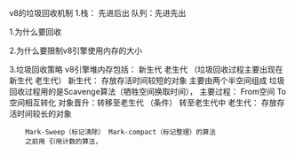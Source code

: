 v8的垃圾回收机制
1.栈： 先进后出  队列：先进先出

1.为什么要回收

2.为什么要限制v8引擎使用内存的大小

3.垃圾回收策略
v8引擎堆内存包括： 新生代 老生代  （垃圾回收过程主要出现在新生代 老生代）
新生代： 存放存活时间较短的对象
        主要由两个半空间组成
        垃圾回收过程用的是Scavenge算法（牺牲空间换取时间），
        主要过程： From空间 To空间相互转化
                  对象晋升：转移至老生代 （条件） 
                  转至老生代中
老生代： 存放存活时间较长的对象

        Mark-Sweep（标记清除） Mark-compact（标记整理）的算法
        之前用 引用计数的算法，